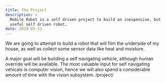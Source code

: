 ```yaml
---
title: The Project
description: >
  Mobile Robot is a self driven project to build an inexpensive, but
  useful self driven robot.
date: 2019-03-12
---
```


We are going to attempt to build a robot that will film the underside
of my house, as well as collect some sensor data like heat and
moisture. 

A major goal will be building a self navigating vehicle, although
human override will be available.  The most valuable input for self
navigating vehicals is computer vision, hence we will also spend a
considerable amount of time with the vision subsystem.
/project/

